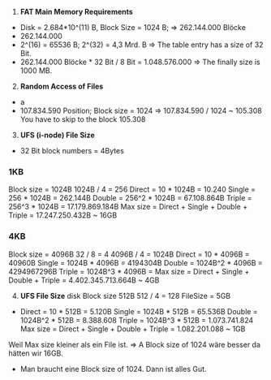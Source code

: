 1. **FAT Main Memory Requirements**
* Disk = 2.684*10^(11) B, Block Size = 1024 B; => 262.144.000 Blöcke
* 262.144.000
* 2^(16) = 65536 B; 2^(32) = 4,3 Mrd. B => The table entry has a size of 32 Bit.
* 262.144.000 Blöcke * 32 Bit / 8 Bit = 1.048.576.000 => The finally size is 1000 MB.

2. **Random Access of Files**
* a
* 107.834.590 Position; Block size = 1024 => 107.834.590 / 1024 ~ 105.308 You have to skip to the block 105.308

3. **UFS (i-node) File Size**
* 32 Bit block numbers = 4Bytes
### 1KB
  Block size = 1024B
  1024B / 4 = 256
  Direct = 10 * 1024B = 10.240
  Single = 256 * 1024B = 262.144B
  Double = 256^2 * 1024B = 67.108.864B
  Triple = 256^3 * 1024B = 17.179.869.184B
  Max size = Direct + Single + Double + Triple = 17.247.250.432B ~ 16GB

### 4KB
  Block size = 4096B
  32 / 8 = 4
  4096B / 4 = 1024B
  Direct = 10 * 4096B = 40960B
  Single = 1024B * 4096B = 4194304B
  Double = 1024B^2 * 4096B = 4294967296B
  Triple = 1024B^3 * 4096B =
  Max size = Direct + Single + Double + Triple = 4.402.345.713.664B ~ 4GB

4. **UFS File Size**
  disk Block size 512B
  512 / 4 = 128
  FileSize = 5GB

  * Direct = 10 * 512B = 5.120B
  Single = 1024B * 512B = 65.536B
  Double = 1024B^2 * 512B = 8.388.608
  Triple = 1024B^3 * 512B = 1.073.741.824
  Max size = Direct + Single + Double + Triple = 1.082.201.088 ~ 1GB

  Weil Max size kleiner als ein File ist. => A Block size of 1024 wäre besser da hätten wir 16GB.

  * Man braucht eine Block size of 1024. Dann ist alles Gut.
